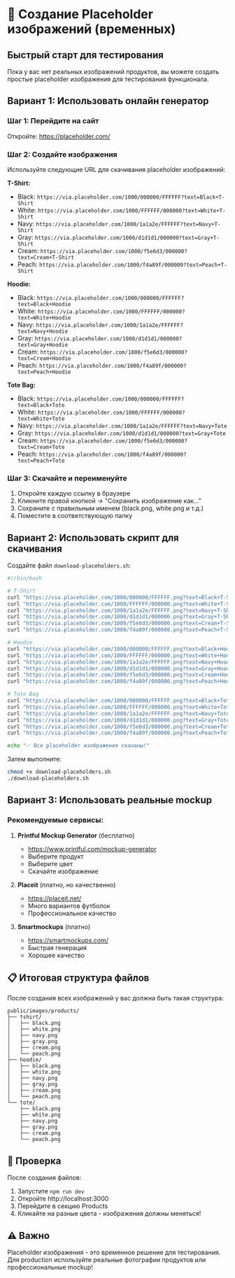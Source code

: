 # 🎨 Создание Placeholder изображений (временных)

## Быстрый старт для тестирования

Пока у вас нет реальных изображений продуктов, вы можете создать простые placeholder изображения для тестирования функционала.

## Вариант 1: Использовать онлайн генератор

### Шаг 1: Перейдите на сайт
Откройте: https://placeholder.com/

### Шаг 2: Создайте изображения
Используйте следующие URL для скачивания placeholder изображений:

**T-Shirt:**
- Black: `https://via.placeholder.com/1000/000000/FFFFFF?text=Black+T-Shirt`
- White: `https://via.placeholder.com/1000/FFFFFF/000000?text=White+T-Shirt`
- Navy: `https://via.placeholder.com/1000/1a1a2e/FFFFFF?text=Navy+T-Shirt`
- Gray: `https://via.placeholder.com/1000/d1d1d1/000000?text=Gray+T-Shirt`
- Cream: `https://via.placeholder.com/1000/f5e6d3/000000?text=Cream+T-Shirt`
- Peach: `https://via.placeholder.com/1000/f4a89f/000000?text=Peach+T-Shirt`

**Hoodie:**
- Black: `https://via.placeholder.com/1000/000000/FFFFFF?text=Black+Hoodie`
- White: `https://via.placeholder.com/1000/FFFFFF/000000?text=White+Hoodie`
- Navy: `https://via.placeholder.com/1000/1a1a2e/FFFFFF?text=Navy+Hoodie`
- Gray: `https://via.placeholder.com/1000/d1d1d1/000000?text=Gray+Hoodie`
- Cream: `https://via.placeholder.com/1000/f5e6d3/000000?text=Cream+Hoodie`
- Peach: `https://via.placeholder.com/1000/f4a89f/000000?text=Peach+Hoodie`

**Tote Bag:**
- Black: `https://via.placeholder.com/1000/000000/FFFFFF?text=Black+Tote`
- White: `https://via.placeholder.com/1000/FFFFFF/000000?text=White+Tote`
- Navy: `https://via.placeholder.com/1000/1a1a2e/FFFFFF?text=Navy+Tote`
- Gray: `https://via.placeholder.com/1000/d1d1d1/000000?text=Gray+Tote`
- Cream: `https://via.placeholder.com/1000/f5e6d3/000000?text=Cream+Tote`
- Peach: `https://via.placeholder.com/1000/f4a89f/000000?text=Peach+Tote`

### Шаг 3: Скачайте и переименуйте
1. Откройте каждую ссылку в браузере
2. Кликните правой кнопкой → "Сохранить изображение как..."
3. Сохраните с правильным именем (black.png, white.png и т.д.)
4. Поместите в соответствующую папку

## Вариант 2: Использовать скрипт для скачивания

Создайте файл `download-placeholders.sh`:

```bash
#!/bin/bash

# T-Shirt
curl "https://via.placeholder.com/1000/000000/FFFFFF.png?text=Black+T-Shirt" -o public/images/products/tshirt/black.png
curl "https://via.placeholder.com/1000/FFFFFF/000000.png?text=White+T-Shirt" -o public/images/products/tshirt/white.png
curl "https://via.placeholder.com/1000/1a1a2e/FFFFFF.png?text=Navy+T-Shirt" -o public/images/products/tshirt/navy.png
curl "https://via.placeholder.com/1000/d1d1d1/000000.png?text=Gray+T-Shirt" -o public/images/products/tshirt/gray.png
curl "https://via.placeholder.com/1000/f5e6d3/000000.png?text=Cream+T-Shirt" -o public/images/products/tshirt/cream.png
curl "https://via.placeholder.com/1000/f4a89f/000000.png?text=Peach+T-Shirt" -o public/images/products/tshirt/peach.png

# Hoodie
curl "https://via.placeholder.com/1000/000000/FFFFFF.png?text=Black+Hoodie" -o public/images/products/hoodie/black.png
curl "https://via.placeholder.com/1000/FFFFFF/000000.png?text=White+Hoodie" -o public/images/products/hoodie/white.png
curl "https://via.placeholder.com/1000/1a1a2e/FFFFFF.png?text=Navy+Hoodie" -o public/images/products/hoodie/navy.png
curl "https://via.placeholder.com/1000/d1d1d1/000000.png?text=Gray+Hoodie" -o public/images/products/hoodie/gray.png
curl "https://via.placeholder.com/1000/f5e6d3/000000.png?text=Cream+Hoodie" -o public/images/products/hoodie/cream.png
curl "https://via.placeholder.com/1000/f4a89f/000000.png?text=Peach+Hoodie" -o public/images/products/hoodie/peach.png

# Tote Bag
curl "https://via.placeholder.com/1000/000000/FFFFFF.png?text=Black+Tote" -o public/images/products/tote/black.png
curl "https://via.placeholder.com/1000/FFFFFF/000000.png?text=White+Tote" -o public/images/products/tote/white.png
curl "https://via.placeholder.com/1000/1a1a2e/FFFFFF.png?text=Navy+Tote" -o public/images/products/tote/navy.png
curl "https://via.placeholder.com/1000/d1d1d1/000000.png?text=Gray+Tote" -o public/images/products/tote/gray.png
curl "https://via.placeholder.com/1000/f5e6d3/000000.png?text=Cream+Tote" -o public/images/products/tote/cream.png
curl "https://via.placeholder.com/1000/f4a89f/000000.png?text=Peach+Tote" -o public/images/products/tote/peach.png

echo "✅ Все placeholder изображения скачаны!"
```

Затем выполните:
```bash
chmod +x download-placeholders.sh
./download-placeholders.sh
```

## Вариант 3: Использовать реальные mockup

### Рекомендуемые сервисы:

1. **Printful Mockup Generator** (бесплатно)
   - https://www.printful.com/mockup-generator
   - Выберите продукт
   - Выберите цвет
   - Скачайте изображение

2. **Placeit** (платно, но качественно)
   - https://placeit.net/
   - Много вариантов футболок
   - Профессиональное качество

3. **Smartmockups** (платно)
   - https://smartmockups.com/
   - Быстрая генерация
   - Хорошее качество

## 📋 Итоговая структура файлов

После создания всех изображений у вас должна быть такая структура:

```
public/images/products/
├── tshirt/
│   ├── black.png
│   ├── white.png
│   ├── navy.png
│   ├── gray.png
│   ├── cream.png
│   └── peach.png
├── hoodie/
│   ├── black.png
│   ├── white.png
│   ├── navy.png
│   ├── gray.png
│   ├── cream.png
│   └── peach.png
└── tote/
    ├── black.png
    ├── white.png
    ├── navy.png
    ├── gray.png
    ├── cream.png
    └── peach.png
```

## 🚀 Проверка

После создания файлов:
1. Запустите `npm run dev`
2. Откройте http://localhost:3000
3. Перейдите в секцию Products
4. Кликайте на разные цвета - изображения должны меняться!

## ⚠️ Важно

Placeholder изображения - это временное решение для тестирования. 
Для production используйте реальные фотографии продуктов или профессиональные mockup!
